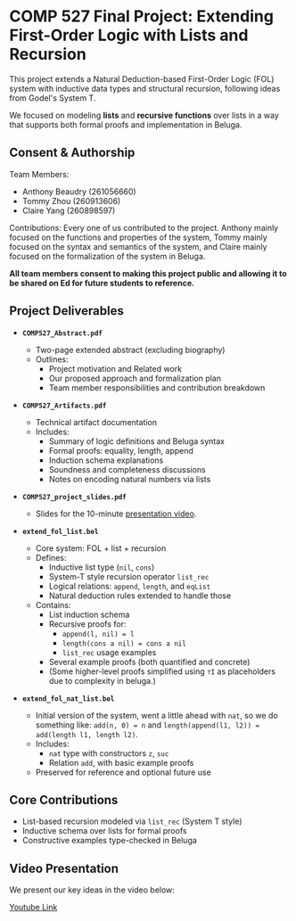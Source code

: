 # COMP 527 Final Project: Extending First-Order Logic with Lists and Recursion

This project extends a Natural Deduction-based First-Order Logic (FOL) system with inductive data types and structural recursion, following ideas from Godel's System T.

We focused on modeling **lists** and **recursive functions** over lists in a way that supports both formal proofs and implementation in Beluga.

## Consent & Authorship

Team Members:
- Anthony Beaudry (261056660)
- Tommy Zhou (260913606)
- Claire Yang (260898597)

Contributions:
Every one of us contributed to the project. Anthony mainly focused on the functions and properties of the system, Tommy mainly focused on the syntax and semantics of the system, and Claire mainly focused on the formalization of the system in Beluga.

**All team members consent to making this project public and allowing it to be shared on Ed for future students to reference.**


## Project Deliverables

- **`COMP527_Abstract.pdf`**
  - Two-page extended abstract (excluding biography)
  - Outlines:
    - Project motivation and Related work
    - Our proposed approach and formalization plan
    - Team member responsibilities and contribution breakdown

- **`COMP527_Artifacts.pdf`**
  - Technical artifact documentation
  - Includes:
    - Summary of logic definitions and Beluga syntax
    - Formal proofs: equality, length, append
    - Induction schema explanations
    - Soundness and completeness discussions
    - Notes on encoding natural numbers via lists

- **`COMP527_project_slides.pdf`**
  - Slides for the 10-minute [presentation video](https://youtu.be/WuVoTgnJytY).

- **`extend_fol_list.bel`**
  - Core system: FOL + list + recursion
  - Defines:
    - Inductive list type (`nil`, `cons`)
    - System-T style recursion operator `list_rec`
    - Logical relations: `append`, `length`, and `eqList`
    - Natural deduction rules extended to handle those
  - Contains:
    - List induction schema
    - Recursive proofs for:
      - `append(l, nil) = l`
      - `length(cons a nil) = cons a nil`
      - `list_rec` usage examples
    - Several example proofs (both quantified and concrete)
    - (Some higher-level proofs simplified using `⊤I` as placeholders due to complexity in beluga.)

- **`extend_fol_nat_list.bel`**
  - Initial version of the system, went a little ahead with `nat`, so we do something like: `add(n, 0) = n` and `length(append(l1, l2)) = add(length l1, length l2)`.
  - Includes:
    - `nat` type with constructors `z`, `suc`
    - Relation `add`, with basic example proofs
  - Preserved for reference and optional future use


## Core Contributions
- List-based recursion modeled via `list_rec` (System T style)
- Inductive schema over lists for formal proofs
- Constructive examples type-checked in Beluga

## Video Presentation
We present our key ideas in the video below:

[Youtube Link](https://youtu.be/WuVoTgnJytY)
